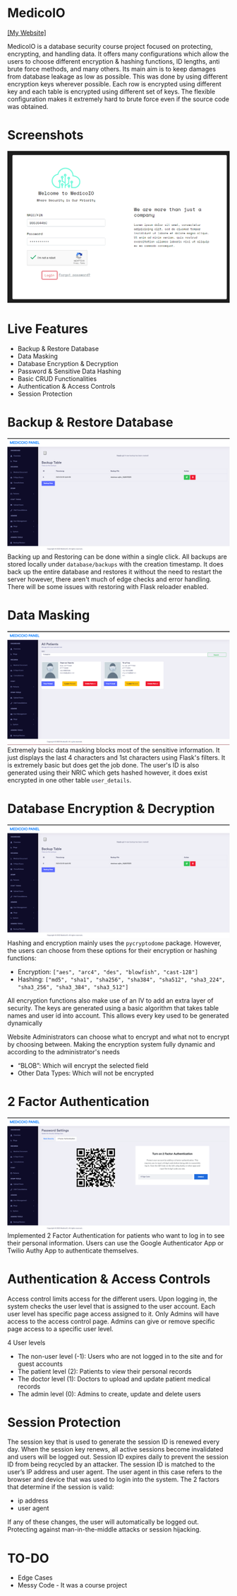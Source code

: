 # MedicoIO
[[My Website]](https://mitsuzi.xyz/)

MedicoIO is a database security course project focused on protecting, encrypting, and handling data. It offers many configurations which allow the users to choose different encryption & hashing functions, ID lengths, anti brute force methods, and many others. Its main aim is to keep damages from database leakage as low as possible. This was done by using different encryption keys wherever possible. Each row is encrypted using different key and each table is encrypted using different set of keys. The flexible configuration makes it extremely hard to brute force even if the source code was obtained.

# Screenshots
![main](https://github.com/ContionMig/MedicoIO/blob/main/showcase/Screenshot_2-min.png?raw=true)

# Live Features
- Backup & Restore Database
- Data Masking
- Database Encryption & Decryption
- Password & Sensitive Data Hashing
- Basic CRUD Functionalities
- Authentication & Access Controls
- Session Protection



# Backup & Restore Database
![backup](https://github.com/ContionMig/MedicoIO/blob/main/showcase/Screenshot_11-min.png?raw=true)
Backing up and Restoring can be done within a single click. All backups are stored locally under `database/backups` with the creation timestamp. It does back up the entire database and restores it without the need to restart the server however, there aren't much of edge checks and error handling. There will be some issues with restoring with Flask reloader enabled. 


# Data Masking
![masking](https://github.com/ContionMig/MedicoIO/blob/main/showcase/Screenshot_3-min.png?raw=true)
Extremely basic data masking blocks most of the sensitive information. It just displays the last 4 characters and 1st characters using Flask's filters. It is extremely basic but does get the job done. The user's ID is also generated using their NRIC which gets hashed however, it does exist encrypted in one other table `user_details`. 


# Database Encryption & Decryption
![encryption](https://github.com/ContionMig/MedicoIO/blob/main/showcase/Screenshot_11-min.png?raw=true)
Hashing and encryption mainly uses the `pycryptodome` package. However, the users can choose from these options for their encryption or hashing functions:
- Encryption: `["aes", "arc4", "des", "blowfish", "cast-128"]`
- Hashing: `["md5", "sha1", "sha256", "sha384", "sha512", "sha3_224", "sha3_256", "sha3_384", "sha3_512"]`

All encryption functions also make use of an IV to add an extra layer of security. The keys are generated using a basic algorithm that takes table names and user id into account. This allows every key used to be generated dynamically 

Website Administrators can choose what to encrypt and what not to encrypt by choosing between. Making the encryption system fully dynamic and according to the administrator's needs
- “BLOB”: Which will encrypt the selected field
- Other Data Types: Which will not be encrypted


# 2 Factor Authentication
![2factor](https://github.com/ContionMig/MedicoIO/blob/main/showcase/Screenshot_12-min.png?raw=true)
Implemented 2 Factor Authentication for patients who want to log in to see their personal information. Users can use the Google Authenticator App or Twilio Authy App to authenticate themselves. 

# Authentication & Access Controls
Access control limits access for the different users. Upon logging in, the system checks the user level that is assigned to the user account. Each user level has specific page access assigned to it. Only Admins will have access to the access control page. Admins can give or remove specific page access to a specific user level.

4 User levels
- The non-user level (-1): Users who are not logged in to the site and for guest accounts
- The patient level (2): Patients to view their personal records
- The doctor level (1): Doctors to upload and update patient medical records
- The admin level (0): Admins to create, update and delete users



# Session Protection
The session key that is used to generate the session ID is renewed every day. When the session key renews, all active sessions become invalidated and users will be logged out. Session ID expires daily to prevent the session ID from being recycled by an attacker. The session ID is matched to the user’s IP address and user agent. The user agent in this case refers to the browser and device that was used to login into the system. The 2 factors that determine if the session is valid:
- ip address
- user agent

If any of these changes, the user will automatically be logged out. Protecting against man-in-the-middle attacks or session hijacking.


# TO-DO
- Edge Cases
- Messy Code - It was a course project
